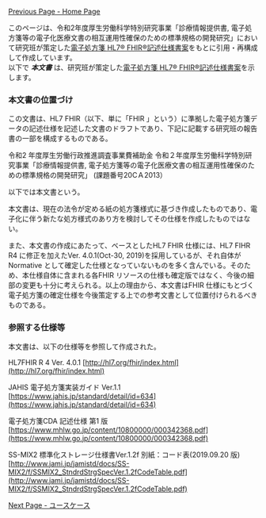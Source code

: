 [Previous Page - Home Page](index.html)

このページは、令和2年度厚生労働科学特別研究事業「診療情報提供書, 電子処方箋等の電子化医療文書の相互運用性確保のための標準規格の開発研究」において研究班が策定した<a href="https://std.jpfhir.jp/wp-content/uploads/2021/04/ePresctiption20210329Rel.zip">電子処方箋 HL7® FHIR®記述仕様書案</a>をもとに引用・再構成して作成しています。  
以下で ***本文書*** は、研究班が策定した<a href="https://std.jpfhir.jp/wp-content/uploads/2021/04/ePresctiption20210329Rel.zip">電子処方箋 HL7® FHIR®記述仕様書案</a>を示します。  

### 本文書の位置づけ
この文書は、HL7 FHIR（以下、単に「FHIR 」という）に準拠した電子処方箋データの記述仕様を記述した文書のドラフトであり、下記に記載する研究班の報告書の一部を構成するものである。

令和2 年度厚生労働行政推進調査事業費補助金 令和２年度厚生労働科学特別研究事業「診療情報提供書, 電子処方箋等の電子化医療文書の相互運用性確保のための標準規格の開発研究」 (課題番号20ⅭＡ2013）

以下では本文書という。

本文書は、現在の法令が定める紙の処方箋様式に基づき作成したものであり、電子化に伴う新たな処方様式のあり方を検討してその仕様を作成したものではない。

また、本文書の作成にあたって、ベースとしたHL7 FHIR 仕様には、HL7 FIHR R4 に修正を加えたVer. 4.0.1(Oct-30, 2019)を採用しているが、それ自体がNormative として確定した仕様となっていないものを多く含んでいる。そのため、本仕様自体に含まれる各FHIR リソースの仕様も確定版ではなく、今後の細部の変更も十分に考えられる。以上の理由から、本文書はFHIR 仕様にもとづく電子処方箋の確定仕様を今後策定する上での参考文書として位置付けられるべきものである。

### 参照する仕様等
本文書は、以下の仕様等を参照して作成された。

HL7FHIR R 4 Ver. 4.0.1 [http://hl7.org/fhir/index.html](http://hl7.org/fhir/index.html)

JAHIS 電子処方箋実装ガイド Ver.1.1
[https://www.jahis.jp/standard/detail/id=634](https://www.jahis.jp/standard/detail/id=634)

電子処方箋CDA 記述仕様 第1 版
[https://www.mhlw.go.jp/content/10800000/000342368.pdf](https://www.mhlw.go.jp/content/10800000/000342368.pdf)

SS-MIX2 標準化ストレージ仕様書Ver.1.2f 別紙：コード表(2019.09.20 版)
[http://www.jami.jp/jamistd/docs/SS-MIX2/f/SSMIX2_StndrdStrgSpecVer.1.2fCodeTable.pdf](http://www.jami.jp/jamistd/docs/SS-MIX2/f/SSMIX2_StndrdStrgSpecVer.1.2fCodeTable.pdf)


[Next Page - ユースケース](usecase.html)